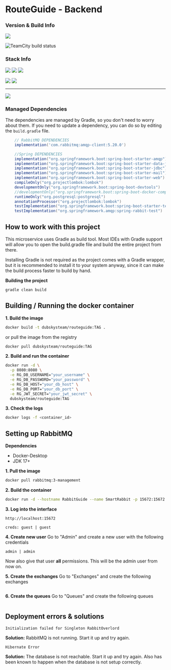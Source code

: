 
# RouteGuide - Backend

### Version & Build Info

![](https://img.shields.io/badge/Current%20Version-1.1.0-green?style=for-the-badge&logo=git)

![TeamCity build status](http://94.16.31.72:8111/app/rest/builds/buildType:id:RouteGuide_BuildApi,branch:name:dev/statusIcon.svg)

### Stack Info

![](https://img.shields.io/badge/Java%20SDK-17%20LTS-orange?style=for-the-badge&logo=java)
![](https://img.shields.io/badge/Jakarta%20EE-9.1.0-green?style=for-the-badge&logo=Jakarta)
![](https://img.shields.io/badge/Spring%20-6.1-green?style=for-the-badge&logo=Spring)

![](https://img.shields.io/badge/Gradle-8.7-blue?style=for-the-badge&logo=gradle)
![](https://img.shields.io/badge/PostgreSQL-16-blue?style=for-the-badge&logo=postgresql)

___
[![](https://img.shields.io/badge/Download-Latest-blue?style=for-the-badge&logo=)](https://github.com/BTBlueTiger/RouteGuide/releases)

### Managed Dependencies

The dependencies are managed by Gradle, so you don't need to worry about them. If you need to update a dependency, you can do so by editing the `build.gradle` file.

```groovy  
    // RabbitMQ DEPENDENCIES
    implementation('com.rabbitmq:amqp-client:5.20.0')

    //Spring DEPENDENCIES
    implementation("org.springframework.boot:spring-boot-starter-amqp")
    implementation("org.springframework.boot:spring-boot-starter-data-jpa")
    implementation("org.springframework.boot:spring-boot-starter-jdbc")
    implementation("org.springframework.boot:spring-boot-starter-mail")
    implementation("org.springframework.boot:spring-boot-starter-web")
    compileOnly("org.projectlombok:lombok")
    developmentOnly("org.springframework.boot:spring-boot-devtools")
    //developmentOnly("org.springframework.boot:spring-boot-docker-compose")
    runtimeOnly("org.postgresql:postgresql")
    annotationProcessor("org.projectlombok:lombok")
    testImplementation("org.springframework.boot:spring-boot-starter-test")
    testImplementation("org.springframework.amqp:spring-rabbit-test")
```

## How to work with this project

This microservice uses Gradle as build tool. Most IDEs with Gradle support will allow you to open the build.gradle file and build the entire project from there.

Installing Gradle is not required as the project comes with a Gradle wrapper, but it is recommended to install it to your system anyway, since it can make the build process faster to build by hand.

**Building the project**
```bash 
gradle clean build
```

## Building / Running the docker container
**1. Build the image**
```bash
docker build -t dubskysteam/routeguide:TAG .
```

or pull the image from the registry
```bash
docker pull dubskysteam/routeguide:TAG
```

**2. Build and run the container**
```bash
docker run -d \
  -p 8080:8080 \
  -e RG_DB_USERNAME="your_username" \
  -e RG_DB_PASSWORD="your_password" \
  -e RG_DB_HOST="your_db_host" \
  -e RG_DB_PORT="your_db_port" \
  -e RG_JWT_SECRET="your_jwt_secret" \
  dubskysteam/routeguide:TAG
```

**3. Check the logs**
```bash
docker logs -f <container_id>
```

## Setting up RabbitMQ

**Dependencies**
* Docker-Desktop
* JDK 17+

**1. Pull the image**
```bash
docker pull rabbitmq:3-management
```

**2. Build the container**
````bash
docker run -d --hostname RabbitGuide --name SmartRabbit -p 15672:15672 -p 5672:5672 rabbitmq:3-management
````

**3. Log into the interface**
````
http://localhost:15672

creds: guest | guest
````

**4. Create new user**
Go to "Admin" and create a new user with the following credentials
````
admin | admin
````
Now also give that user **all** permissions. This will be the admin user from now on.

**5. Create the exchanges**
Go to "Exchanges" and create the following exchanges
````
````

**6. Create the queues**
Go to "Queues" and create the following queues
````
````

## Deployment errors & solutions

````
Initialization failed for Singleton RabbitOverlord
````
**Solution:** RabbitMQ is not running. Start it up and try again.
````
Hibernate Error
````
**Solution:** The database is not reachable. Start it up and try again.
Also has been known to happen when the database is not setup correctly.
